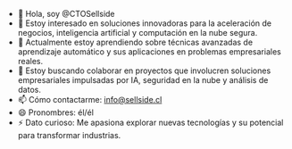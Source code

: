 - 👋 Hola, soy @CTOSellside
- 👀 Estoy interesado en soluciones innovadoras para la aceleración de negocios, inteligencia artificial y computación en la nube segura.
- 🌱 Actualmente estoy aprendiendo sobre técnicas avanzadas de aprendizaje automático y sus aplicaciones en problemas empresariales reales.
- 💞️ Estoy buscando colaborar en proyectos que involucren soluciones empresariales impulsadas por IA, seguridad en la nube y análisis de datos.
- 📫 Cómo contactarme: info@sellside.cl
- 😄 Pronombres: él/él
- ⚡ Dato curioso: Me apasiona explorar nuevas tecnologías y su potencial para transformar industrias.

<!---
CTOSellside/CTOSellside is a ✨ special ✨ repository because its `README.md` (this file) appears on your GitHub profile.
You can click the Preview link to take a look at your changes.
--->

